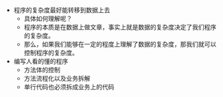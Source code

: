- 程序的复杂度最好能转移到数据上去
  - 具体如何理解呢？
  - 程序的本质是在数据上做文章，事实上就是数据的复杂度决定了我们程序的复杂度。
  - 那么，如果我们能够在一定的程度上理解了数据的复杂度，那我们就可以控制程序的复杂度。
- 编写人看的懂的程序
  - 方法体的控制
  - 方法流程化以及业务拆解
  - 单行代码也必须拆成业务上的代码